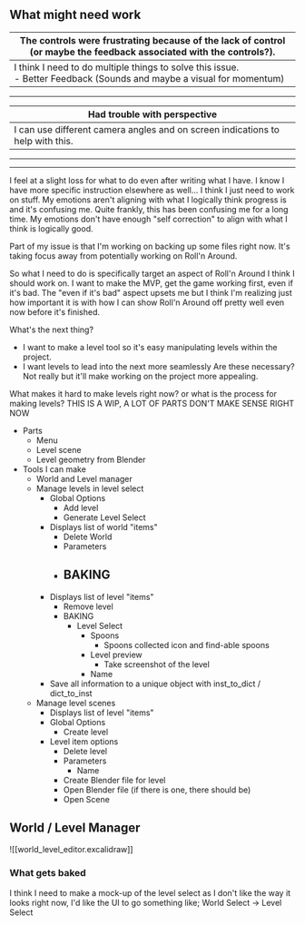 ## What might need work

| The controls were frustrating because of the lack of control (or maybe the feedback associated with the controls?). |
| ------------------------------------------------------------------------------------------------------------------------------ |
| I think I need to do multiple things to solve this issue.<br>- Better Feedback (Sounds and maybe a visual for momentum)        |

***

| Had trouble with perspective                              |
| ----------------------------------------------------------------- |
| I can use different camera angles and on screen indications to help with this. |

***
***

I feel at a slight loss for what to do even after writing what I have. I know I have more specific instruction elsewhere as well... I think I just need to work on stuff. My emotions aren't aligning with what I logically think progress is and it's confusing me. Quite frankly, this has been confusing me for a long time. My emotions don't have enough "self correction" to align with what I think is logically good.

Part of my issue is that I'm working on backing up some files right now. It's taking focus away from potentially working on Roll'n Around.

So what I need to do is specifically target an aspect of Roll'n Around I think I should work on. I want to make the MVP, get the game working first, even if it's bad. The "even if it's bad" aspect upsets me but I think I'm realizing just how important it is with how I can show Roll'n Around off pretty well even now before it's finished.

What's the next thing?
- I want to make a level tool so it's easy manipulating levels within the project.
- I want levels to lead into the next more seamlessly
Are these necessary? Not really but it'll make working on the project more appealing.

What makes it hard to make levels right now? or what is the process for making levels?
THIS IS A WIP, A LOT OF PARTS DON'T MAKE SENSE RIGHT NOW
- Parts
	- Menu
	- Level scene
	- Level geometry from Blender
- Tools I can make
	- World and Level manager
	- Manage levels in level select
		- Global Options
			- Add level
			- Generate Level Select
		- Displays list of world "items"
			- Delete World
			- Parameters
			- BAKING
				- 
		- Displays list of level "items"
			- Remove level
			- BAKING
				- Level Select
					- Spoons
						- Spoons collected icon and find-able spoons
					- Level preview
						- Take screenshot of the level
					- Name
		- Save all information to a unique object with inst_to_dict / dict_to_inst
	- Manage level scenes
		- Displays list of level "items"
		- Global Options
			- Create level
		- Level item options
			- Delete level
			- Parameters
				- Name
			- Create Blender file for level
			- Open Blender file (if there is one, there should be)
			- Open Scene
## World / Level Manager
![[world_level_editor.excalidraw]]
### What gets baked

I think I need to make a mock-up of the level select as I don't like the way it looks right now, I'd like the UI to go something like; World Select -> Level Select